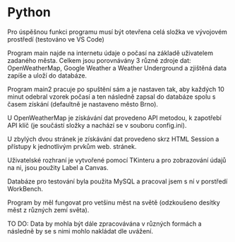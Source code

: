 # Python
Pro úspěšnou funkci programu musí být otevřena celá složka ve vývojovém prostředí (testováno ve VS Code)

Program main najde na internetu údaje o počasí na základě uživatelem zadaného města.
Celkem jsou porovnávány 3 různé zdroje dat: OpenWeatherMap, Google Weather a Weather Underground a zjištěná 
data zapíše a uloží do databáze.

Program main2 pracuje po spuštění sám a je nastaven tak, aby každých 10 minut odebral vzorek počasí 
a ten následně zapsal do databáze spolu s časem získání (defaultně je nastaveno město Brno).

U OpenWeatherMap je získávání dat provedeno API metodou, k zapotřebí API klíč
(je součástí složky a nachází se v souboru config.ini).

U zbylých dvou stránek je získávání dat provedeno skrz HTML Session a přístupy k jednotlivým prvkům
web. stránek.

Uživatelské rozhraní je vytvořené pomocí TKinteru a pro zobrazování údajů na ni, jsou použity Label a Canvas.

Databáze pro testování byla použita MySQL a pracoval jsem s ní v porstředí WorkBench.

Program by měl fungovat pro vetšinu měst na světě (odzkoušeno desítky měst z různých zemí světa).

TO DO:
Data by mohla být dále zpracovávána v různých formách a následně by se s nimi mohlo nakládat dle uvážení.
